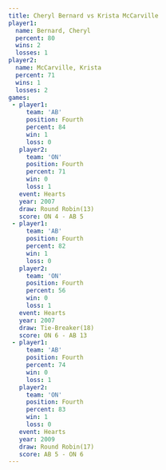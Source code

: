 ```yaml
---
title: Cheryl Bernard vs Krista McCarville
player1:                  
  name: Bernard, Cheryl   
  percent: 80             
  wins: 2                 
  losses: 1               
player2:                  
  name: McCarville, Krista
  percent: 71             
  wins: 1                 
  losses: 2               
games:
 - player1:          
     team: 'AB'      
     position: Fourth
     percent: 84     
     win: 1          
     loss: 0         
   player2:          
     team: 'ON'      
     position: Fourth
     percent: 71     
     win: 0          
     loss: 1         
   event: Hearts        
   year: 2007           
   draw: Round Robin(13)
   score: ON 4 - AB 5   
 - player1:          
     team: 'AB'      
     position: Fourth
     percent: 82     
     win: 1          
     loss: 0         
   player2:          
     team: 'ON'      
     position: Fourth
     percent: 56     
     win: 0          
     loss: 1         
   event: Hearts        
   year: 2007           
   draw: Tie-Breaker(18)
   score: ON 6 - AB 13  
 - player1:          
     team: 'AB'      
     position: Fourth
     percent: 74     
     win: 0          
     loss: 1         
   player2:          
     team: 'ON'      
     position: Fourth
     percent: 83     
     win: 1          
     loss: 0         
   event: Hearts        
   year: 2009           
   draw: Round Robin(17)
   score: AB 5 - ON 6   
---
```

